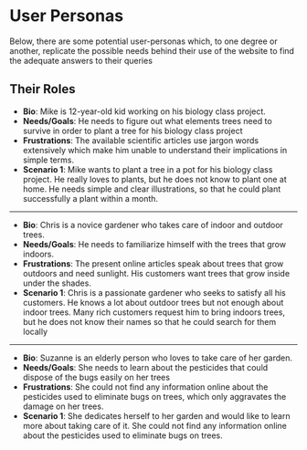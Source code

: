 # User Personas

<!-- some introduction -->

Below, there are some potential user-personas which, to one degree or another,
replicate the possible needs behind their use of the website to find the
adequate answers to their queries

<!-- a persona -->

## Their Roles

- **Bio**: Mike is 12-year-old kid working on his biology class project.
- **Needs/Goals**: He needs to figure out what elements trees need to survive in
  order to plant a tree for his biology class project
- **Frustrations**: The available scientific articles use jargon words
  extensively which make him unable to understand their implications in simple
  terms.
- **Scenario 1**: Mike wants to plant a tree in a pot for his biology class
  project. He really loves to plants, but he does not know to plant one at home.
  He needs simple and clear illustrations, so that he could plant successfully a
  plant within a month.

---

- **Bio**: Chris is a novice gardener who takes care of indoor and outdoor
  trees.
- **Needs/Goals**: He needs to familiarize himself with the trees that grow
  indoors.
- **Frustrations**: The present online articles speak about trees that grow
  outdoors and need sunlight. His customers want trees that grow inside under
  the shades.
- **Scenario 1**: Chris is a passionate gardener who seeks to satisfy all his
  customers. He knows a lot about outdoor trees but not enough about indoor
  trees. Many rich customers request him to bring indoors trees, but he does not
  know their names so that he could search for them locally

---

- **Bio**: Suzanne is an elderly person who loves to take care of her garden.
- **Needs/Goals**: She needs to learn about the pesticides that could dispose of
  the bugs easily on her trees
- **Frustrations**: She could not find any information online about the
  pesticides used to eliminate bugs on trees, which only aggravates the damage
  on her trees.
- **Scenario 1**: She dedicates herself to her garden and would like to learn
more about taking care of it. She could not find any information online about
the pesticides used to eliminate bugs on trees.
<!-- more personas ... -->
